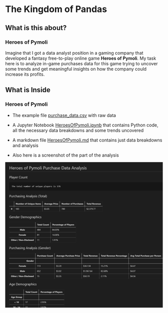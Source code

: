 # The Kingdom of Pandas

## What is this about?

### Heroes of Pymoli

Imagine that I got a data analyst position in a gaming company that developed a fantasy free-to-play online game **Heroes of Pymoli**. My task here is to analyze in-game purchases data for this game trying to uncover some trends and get meaningful insights on how the company could increase its profits.

## What is Inside

### Heroes of Pymoli

- The example file [purchase_data.csv](Input/purchase_data.csv) with raw data
  
- A Jupyter Notebook [HeroesOfPymoli.ipynb](Code/HeroesOfPymoli.ipynb) that contains Python code, all the necessary data breakdowns and some trends uncovered

- A markdown file [HeroesOfPymoli.md](Output/HeroesOfPymoli.md) that contains just data breakdowns and analysis

- Also here is a screenshot of the part of the analysis

![Heroes of Pymoli Summary](Screenshots/HeroesOfPymoli.png)